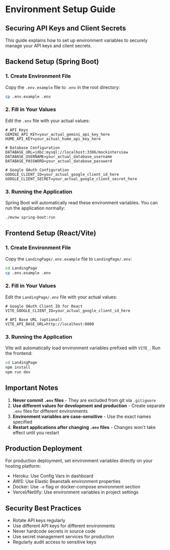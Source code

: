 # Environment Setup Guide

## Securing API Keys and Client Secrets

This guide explains how to set up environment variables to securely manage your API keys and client secrets.

## Backend Setup (Spring Boot)

### 1. Create Environment File
Copy the `.env.example` file to `.env` in the root directory:
```bash
cp .env.example .env
```

### 2. Fill in Your Values
Edit the `.env` file with your actual values:
```
# API Keys
GEMINI_API_KEY=your_actual_gemini_api_key_here
HUME_API_KEY=your_actual_hume_api_key_here

# Database Configuration
DATABASE_URL=jdbc:mysql://localhost:3306/mockinterview
DATABASE_USERNAME=your_actual_database_username
DATABASE_PASSWORD=your_actual_database_password

# Google OAuth Configuration
GOOGLE_CLIENT_ID=your_actual_google_client_id_here
GOOGLE_CLIENT_SECRET=your_actual_google_client_secret_here
```

### 3. Running the Application
Spring Boot will automatically read these environment variables. You can run the application normally:
```bash
./mvnw spring-boot:run
```

## Frontend Setup (React/Vite)

### 1. Create Environment File
Copy the `LandingPage/.env.example` file to `LandingPage/.env`:
```bash
cd LandingPage
cp .env.example .env
```

### 2. Fill in Your Values
Edit the `LandingPage/.env` file with your actual values:
```
# Google OAuth Client ID for React
VITE_GOOGLE_CLIENT_ID=your_actual_google_client_id_here

# API Base URL (optional)
VITE_API_BASE_URL=http://localhost:8080
```

### 3. Running the Application
Vite will automatically load environment variables prefixed with `VITE_`. Run the frontend:
```bash
cd LandingPage
npm install
npm run dev
```

## Important Notes

1. **Never commit `.env` files** - They are excluded from git via `.gitignore`
2. **Use different values for development and production** - Create separate `.env` files for different environments
3. **Environment variables are case-sensitive** - Use the exact names specified
4. **Restart applications after changing `.env` files** - Changes won't take effect until you restart

## Production Deployment

For production deployment, set environment variables directly on your hosting platform:
- Heroku: Use Config Vars in dashboard
- AWS: Use Elastic Beanstalk environment properties
- Docker: Use `-e` flag or docker-compose environment section
- Vercel/Netlify: Use environment variables in project settings

## Security Best Practices

- Rotate API keys regularly
- Use different API keys for different environments
- Never hardcode secrets in source code
- Use secret management services for production
- Regularly audit access to sensitive keys

